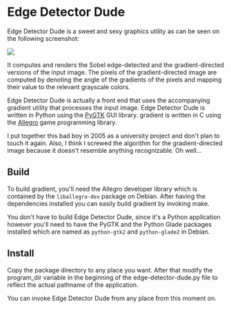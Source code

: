 Edge Detector Dude
==================

Edge Detector Dude is a sweet and sexy graphics utility as can be
seen on the following screenshot:

![](https://raw.github.com/mondalaci/edge-detector-dude/master/screenshot.png)

It computes and renders the Sobel edge-detected and
the gradient-directed versions of the input image.  The pixels of the
gradient-directed image are computed by denoting the angle of the
gradients of the pixels and mapping their value to the relevant
grayscale colors.

Edge Detector Dude is actually a front end that uses the accompanying
gradient utility that processes the input image.  Edge Detector Dude
is written in Python using the [PyGTK](http://pygtk.org/) GUI library.  gradient is written
in C using the [Allegro](http://alleg.sourceforge.net/) game programming library.

I put together this bad boy in 2005 as a university project and don't
plan to touch it again.  Also, I think I screwed the algorithm for the
gradient-directed image because it doesn't resemble anything
recognizable.  Oh well...

Build
-----

To build gradient, you'll need the Allegro developer library which
is contained by the `liballegro-dev` package on Debian.  After having
the dependencies installed you can easily build gradient by invoking
make.

You don't have to build Edge Detector Dude, since it's a Python
application however you'll need to have the PyGTK and the Python Glade
packages installed which are named as `python-gtk2` and `python-glade2`
in Debian.

Install
-------

Copy the package directory to any place you want.  After that modify
the program_dir variable in the beginning of the edge-detector-dude.py
file to reflect the actual pathname of the application.

You can invoke Edge Detector Dude from any place from this moment on.
